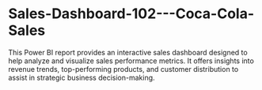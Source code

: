 # Sales-Dashboard-102---Coca-Cola-Sales
This Power BI report provides an interactive sales dashboard designed to help analyze and visualize sales performance metrics. It offers insights into revenue trends, top-performing products, and customer distribution to assist in strategic business decision-making.
